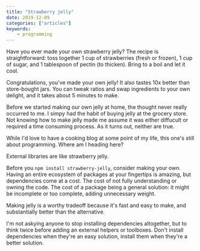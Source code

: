 ```yaml
---
title: "Strawberry jelly"
date: 2019-12-09
categories: ["articles"]
keywords:
    - programming
---
```


Have you ever made your own strawberry jelly? The recipe is straightforward: toss together 1 cup of strawberries (fresh or frozen), 1 cup of sugar, and 1 tablespoon of pectin (to thicken). Bring to a boil and let it cool.

Congratulations, you've made your own jelly! It also tastes 10x better than store-bought jars. You can tweak ratios and swap ingredients to your own delight, and it takes about 5 minutes to make.

Before we started making our own jelly at home, the thought never really occurred to me. I simpy had the habit of buying jelly at the grocery store. Not knowing how to make jelly made me assume it was either diffucult or required a time consuming process. As it turns out, neither are true.

While I'd love to have a cooking blog at some point of my life, this one's still about programming. Where am I heading here?

External libraries are like strawberry jelly.

Before you `npm install strawberry-jelly`, consider making your own. Having an entire ecosystem of packages at your fingertips is amazing, but dependencies come at a cost. The cost of not fully understanding or owning the code. The cost of a package being a general solution: it might be incomplete or too complete, adding unnecessary weight.

Making jelly is a worthy tradeoff because it's fast and easy to make, and substantially better than the alternative.

I'm not askying anyone to stop installing dependencies altogether, but to think twice before adding an external helpers or toolboxes. Don't install dependencies when they're an easy solution, install them when they're a better solution.

